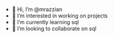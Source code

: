 - 👋 Hi, I’m @mrazzian
- 👀 I’m interested in working on projects 
- 🌱 I’m currently learning sql
- 💞️ I’m looking to collaborate on sql


<!---
mrazzian/mrazzian is a ✨ special ✨ repository because its `README.md` (this file) appears on your GitHub profile.
You can click the Preview link to take a look at your changes.
--->
